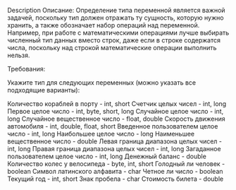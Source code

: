 Description Описание:
Определение типа переменной является важной задачей, поскольку тип должен отражать ту сущность, которую нужно хранить, а
также обозначает набор операций над переменной. Например, при работе с математическими операциями лучше выбирать
численный тип данных вместо строк, даже если в строке содержатся числа, поскольку над строкой математические операции
выполнить нельзя.

Требования:

Укажите тип для следующих переменных (можно указать все подходящие варианты):

Количество кораблей в порту - int, short Счетчик целых чисел - int, long Первое целое число - int, byte, short, long
Случайное целое число - int, long Случайное вещественное число - float, double Скорость движения автомобиля - int,
double, float, short Введенное пользователем целое число - int, long Наибольшее целое число - long Наименьшее
вещественное число - double Левая граница диапазона целых чисел - int, long Правая граница диапазона целых чисел - int,
long Загаданное пользователем целое число - int, long Денежный баланс - double Количество колес у велосипеда - byte,
int, short Голодный ли человек - boolean Символ латинского алфавита - char Четное ли число - boolean Текущий год - int,
short Знак пробела - char Стоимость билета - double